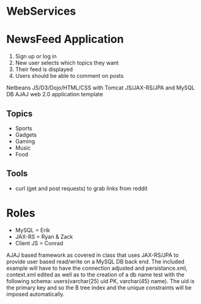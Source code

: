 # WebServices
# NewsFeed Application
1. Sign up or log in
2. New user selects which topics they want
3. Their feed is displayed
4. Users should be able to comment on posts

Netbeans JS/D3/Dojo/HTML/CSS with Tomcat JS/JAX-RS/JPA and MySQL DB AJAJ web 2.0 application template

## Topics
- Sports
- Gadgets
- Gaming
- Music
- Food

## Tools
- curl (get and post requests) to grab links from reddit

# Roles
- MySQL =  Erik
- JAX-RS = Ryan & Zack
- Client JS = Conrad


AJAJ based framework as covered in class that uses JAX-RS/JPA to provide user based read/write on a MySQL DB back end.  The included example will have to have the connection adjusted and persistance.xml, context.xml edited as well as to the creation of a db name test with the following schema: users(varchar(25) uid PK, varchar(45) name).  The uid is the primary key and so the B tree index and the unique constraints will be imposed automatically.
